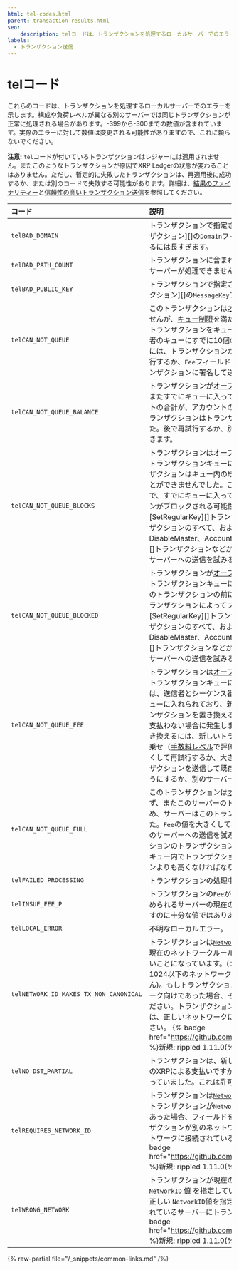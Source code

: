 ```yaml
---
html: tel-codes.html
parent: transaction-results.html
seo:
    description: telコードは、トランザクションを処理するローカルサーバーでのエラーを示します。
labels:
  - トランザクション送信
---
```

# telコード

これらのコードは、トランザクションを処理するローカルサーバーでのエラーを示します。構成や負荷レベルが異なる別のサーバーでは同じトランザクションが正常に処理される場合があります。-399から-300までの数値が含まれています。実際のエラーに対して数値は変更される可能性がありますので、これに頼らないでください。

**注意:** `tel`コードが付いているトランザクションはレジャーには適用されません。またこのようなトランザクションが原因でXRP Ledgerの状態が変わることはありません。ただし、暫定的に失敗したトランザクションは、再適用後に成功するか、または別のコードで失敗する可能性があります。詳細は、[結果のファイナリティー](../../../../concepts/transactions/finality-of-results/index.md)と[信頼性の高いトランザクション送信](../../../../concepts/transactions/reliable-transaction-submission.md)を参照してください。

| コード                  | 説明                                          |
|:----------------------|:-----------------------------------------------------|
| `telBAD_DOMAIN`        | トランザクションで指定されたドメイン値（[AccountSetトランザクション][]の`Domain`フィールドなど）は、レジャーに保管するには長すぎます。 |
| `telBAD_PATH_COUNT`    | トランザクションに含まれているパスが多過ぎるため、ローカルサーバーが処理できません。 |
| `telBAD_PUBLIC_KEY`   | トランザクションで指定された公開鍵値（[AccountSetトランザクション][]の`MessageKey`フィールドなど）の長すぎます。 |
| `telCAN_NOT_QUEUE`    | このトランザクションは[オープンレジャーコスト](../../../../concepts/transactions/transaction-cost.md)を満たしていませんが、[キュー制限](../../../../concepts/transactions/transaction-queue.md#キューの制約事項)を満たしていなかったため、サーバーはこのトランザクションをキューに入れませんでした。たとえば、送信者のキューにすでに10個のトランザクションが入っている場合には、トランザクションからこのコードが返されます。後で再試行するか、`Fee`フィールドに高いコストを指定して代わりのトランザクションに署名して送信することができます。 |
| `telCAN_NOT_QUEUE_BALANCE` | トランザクションが[オープンレジャーコスト](../../../../concepts/transactions/transaction-cost.md)を満たしておらず、またすでにキューに入っているトランザクションの予測XRPコストの合計が、アカウントの予想残高よりも大きいために、このトランザクションはトランザクションキューに追加されませんでした。後で再試行するか、別のサーバーへの送信を試みることができます。 |
| `telCAN_NOT_QUEUE_BLOCKS` | トランザクションは[オープンレジャーコスト](../../../../concepts/transactions/transaction-cost.md)を満たしておらず、トランザクションキューにも追加されませんでした。このトランザクションはキュー内の既存のトランザクションを置き換えることができませんでした。これは、認証メソッドを変更することで、すでにキューに入っている同じ送信者からのトランザクションがブロックされる可能性があるためです。（これには[SetRegularKey][]トランザクションと[SignerListSet][]トランザクションのすべて、およびRequireAuth/OptionalAuth、DisableMaster、AccountTxnIDフラグを変更する[AccountSet][]トランザクションなどがあります。）後で再試行するか、別のサーバーへの送信を試みることができます。 |
| `telCAN_NOT_QUEUE_BLOCKED` | トランザクションが[オープンレジャーコスト](../../../../concepts/transactions/transaction-cost.md)を満たしておらず、トランザクションキューにも追加されませんでした。これは、このトランザクションの前にキューに入れられた同じ送信者のトランザクションによってブロックされるためです。（これには[SetRegularKey][]トランザクションと[SignerListSet][]トランザクションのすべて、およびRequireAuth/OptionalAuth、DisableMaster、AccountTxnIDフラグを変更する[AccountSet][]トランザクションなどがあります。）後で再試行するか、別のサーバーへの送信を試みることができます。 |
| `telCAN_NOT_QUEUE_FEE` | トランザクションは[オープンレジャーコスト](../../../../concepts/transactions/transaction-cost.md)を満たしておらず、トランザクションキューにも追加されませんでした。このコードは、送信者とシーケンス番号が同じトランザクションがすでにキューに入れられており、新しいトランザクションが、既存のトランザクションを置き換えるのに十分なトランザクションコストを支払わない場合に発生します。キュー内のトランザクションを置き換えるには、新しいトランザクションの`Fee`値に25%以上の上乗せ（[手数料レベル](../../../../concepts/transactions/transaction-cost.md#手数料レベル)で評価）が必要となります。`Fee`の値を大きくして再試行するか、大きな数字の`Sequence`番号でこのトランザクションを送信して既存のトランザクションを置き換えないようにするか、別のサーバーへ送信を試みることができます。 |
| `telCAN_NOT_QUEUE_FULL` | このトランザクションは[オープンレジャーコスト](../../../../concepts/transactions/transaction-cost.md)を満たしておらず、またこのサーバーのトランザクションキューが一杯であるため、サーバーはこのトランザクションをキューに入れませんでした。`Fee`の値を大きくして再試行するか、後で試してみるか、別のサーバーへの送信を試みることができます。新しいトランザクションのトランザクションコスト（[手数料レベル](../../../../concepts/transactions/transaction-cost.md#手数料レベル)で評価）は、キュー内でトランザクションコストが最も低いトランザクションよりも高くなければなりません。 |
| `telFAILED_PROCESSING` | トランザクションの処理中に不明なエラーが発生しました。 |
| `telINSUF_FEE_P`       | トランザクションの`Fee`が、サーバーの負荷レベルに基づいて定められるサーバーの現在の[トランザクションコスト](../../../../concepts/transactions/transaction-cost.md)要件を満たすのに十分な値ではありあません。 |
| `telLOCAL_ERROR`        | 不明なローカルエラー。                             |
| `telNETWORK_ID_MAKES_TX_NON_CANONICAL` | トランザクションは[`NetworkID`フィールド](../common-fields.md#networkidフィールド)を指定していますが、現在のネットワークルールでは`NetworkID`フィールドは指定しないことになっています。(メインネットやその他のチェーンIDが1024以下のネットワークではこのフィールドは使用されません)。もしトランザクションが`NetworkID`を使用しないネットワーク向けであった場合、そのフィールドを削除して再試行してください。トランザクションが別のネットワーク向けだった場合は、正しいネットワークに接続されているサーバに送信してください。 {% badge href="https://github.com/XRPLF/rippled/releases/tag/1.11.0" %}新規: rippled 1.11.0{% /badge %} |
| `telNO_DST`_`PARTIAL`   | トランザクションは、新しいアカウントに資金を供給するためのXRPによる支払いですが、[tfPartialPaymentフラグ](../../../../concepts/payment-types/partial-payments.md)が有効になっていました。これは許可されていません。 |
| `telREQUIRES_NETWORK_ID` | トランザクションは[`NetworkID`フィールド](../common-fields.md#networkidフィールド)を指定していません。トランザクションが`NetworkID`を必要とするネットワーク向けであった場合、フィールドを追加して再試行してください。トランザクションが別のネットワーク向けであった場合、正しいネットワークに接続されているサーバに送信してください。{% badge href="https://github.com/XRPLF/rippled/releases/tag/1.11.0" %}新規: rippled 1.11.0{% /badge %} |
| `telWRONG_NETWORK` | トランザクションが現在のネットワークに対して間違った [`NetworkID` 値](../common-fields.md#networkidフィールド) を指定しています。目的のネットワークに対して正しい `NetworkID`値を指定するか、正しいネットワークに接続されているサーバーにトランザクションを送信してください。{% badge href="https://github.com/XRPLF/rippled/releases/tag/1.11.0" %}新規: rippled 1.11.0{% /badge %} |

{% raw-partial file="/_snippets/common-links.md" /%}
